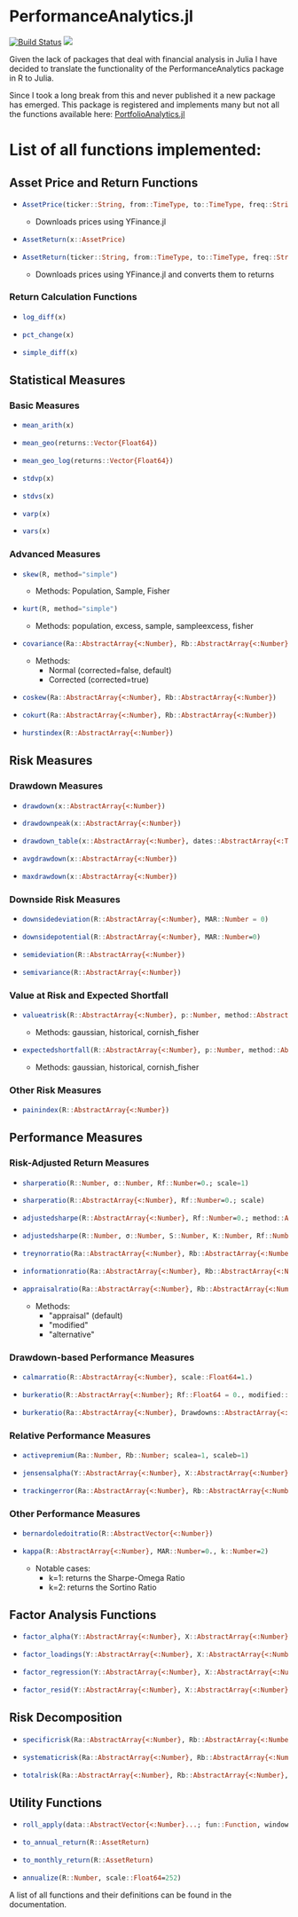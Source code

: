 # PerformanceAnalytics.jl
[![Build Status](https://github.com/eohne/PerformanceAnalytics.jl/actions/workflows/CI.yml/badge.svg?branch=main)](https://github.com/eohne/PerformanceAnalytics.jl/actions/workflows/CI.yml?query=branch%3Amain) [![][docs-latest-img]][docs-latest-url]   

 
Given the lack of packages that deal with financial analysis in Julia I have decided to translate the functionality of the PerformanceAnalytics package in R to Julia.  


Since I took a long break from this and never published it a new package has emerged. This package is registered and implements many but not all the functions available here: [PortfolioAnalytics.jl](https://github.com/doganmehmet/PortfolioAnalytics.jl)

# List of all functions implemented:

## Asset Price and Return Functions

- ```julia
  AssetPrice(ticker::String, from::TimeType, to::TimeType, freq::String; exchange_local_time=true)
  ```
  - Downloads prices using YFinance.jl
- ```julia
  AssetReturn(x::AssetPrice)
  ```
- ```julia
  AssetReturn(ticker::String, from::TimeType, to::TimeType, freq::String)
  ```
  - Downloads prices using YFinance.jl and converts them to returns

### Return Calculation Functions
- ```julia
  log_diff(x)
  ```
- ```julia
  pct_change(x)
  ```
- ```julia
  simple_diff(x)
  ```

## Statistical Measures

### Basic Measures
- ```julia
  mean_arith(x)
  ```
- ```julia
  mean_geo(returns::Vector{Float64})
  ```
- ```julia
  mean_geo_log(returns::Vector{Float64})
  ```
- ```julia
  stdvp(x)
  ```
- ```julia
  stdvs(x)
  ```
- ```julia
  varp(x)
  ```
- ```julia
  vars(x)
  ```

### Advanced Measures
- ```julia
  skew(R, method="simple")
  ```
  - Methods: Population, Sample, Fisher
- ```julia
  kurt(R, method="simple")
  ```
  - Methods: population, excess, sample, sampleexcess, fisher
- ```julia
  covariance(Ra::AbstractArray{<:Number}, Rb::AbstractArray{<:Number}; corrected::Bool=false)
  ```
  - Methods:
    - Normal (corrected=false, default)
    - Corrected (corrected=true)
- ```julia
  coskew(Ra::AbstractArray{<:Number}, Rb::AbstractArray{<:Number})
  ```
- ```julia
  cokurt(Ra::AbstractArray{<:Number}, Rb::AbstractArray{<:Number})
  ```
- ```julia
  hurstindex(R::AbstractArray{<:Number})
  ```

## Risk Measures

### Drawdown Measures
- ```julia
  drawdown(x::AbstractArray{<:Number})
  ```
- ```julia
  drawdownpeak(x::AbstractArray{<:Number})
  ```
- ```julia
  drawdown_table(x::AbstractArray{<:Number}, dates::AbstractArray{<:TimeType})
  ```
- ```julia
  avgdrawdown(x::AbstractArray{<:Number})
  ```
- ```julia
  maxdrawdown(x::AbstractArray{<:Number})
  ```

### Downside Risk Measures
- ```julia
  downsidedeviation(R::AbstractArray{<:Number}, MAR::Number = 0)
  ```
- ```julia
  downsidepotential(R::AbstractArray{<:Number}, MAR::Number=0)
  ```
- ```julia
  semideviation(R::AbstractArray{<:Number})
  ```
- ```julia
  semivariance(R::AbstractArray{<:Number})
  ```

### Value at Risk and Expected Shortfall
- ```julia
  valueatrisk(R::AbstractArray{<:Number}, p::Number, method::AbstractString="gaussian")
  ```
  - Methods: gaussian, historical, cornish_fisher
- ```julia
  expectedshortfall(R::AbstractArray{<:Number}, p::Number, method::AbstractString="gaussian")
  ```
  - Methods: gaussian, historical, cornish_fisher

### Other Risk Measures
- ```julia
  painindex(R::AbstractArray{<:Number})
  ```

## Performance Measures

### Risk-Adjusted Return Measures
- ```julia
  sharperatio(R::Number, σ::Number, Rf::Number=0.; scale=1)
  ```
- ```julia
  sharperatio(R::AbstractArray{<:Number}, Rf::Number=0.; scale)
  ```
- ```julia
  adjustedsharpe(R::AbstractArray{<:Number}, Rf::Number=0.; method::AbstractString="population")
  ```
- ```julia
  adjustedsharpe(R::Number, σ::Number, S::Number, K::Number, Rf::Number=0.)
  ```
- ```julia
  treynorratio(Ra::AbstractArray{<:Number}, Rb::AbstractArray{<:Number}, Rf::Number=0; modified::Bool=false, scale=1)
  ```
- ```julia
  informationratio(Ra::AbstractArray{<:Number}, Rb::AbstractArray{<:Number}, scale::Number=1)
  ```
- ```julia
  appraisalratio(Ra::AbstractArray{<:Number}, Rb::AbstractArray{<:Number}, Rf::Number=0, method::AbstractString = "appraisal", scale::Number=1)
  ```
  - Methods: 
    - "appraisal" (default)
    - "modified"
    - "alternative"

### Drawdown-based Performance Measures
- ```julia
  calmarratio(R::AbstractArray{<:Number}, scale::Float64=1.)
  ```
- ```julia
  burkeratio(R::AbstractArray{<:Number}; Rf::Float64 = 0., modified::Bool = false, scale::Number=1)
  ```
- ```julia
  burkeratio(Ra::AbstractArray{<:Number}, Drawdowns::AbstractArray{<:Number}; Rf::Number=0., scale=1)
  ```

### Relative Performance Measures
- ```julia
  activepremium(Ra::Number, Rb::Number; scalea=1, scaleb=1)
  ```
- ```julia
  jensensalpha(Y::AbstractArray{<:Number}, X::AbstractArray{<:Number}...; scale::Number=1)
  ```
- ```julia
  trackingerror(Ra::AbstractArray{<:Number}, Rb::AbstractArray{<:Number}, scale::Number=1)
  ```

### Other Performance Measures
- ```julia
  bernardoledoitratio(R::AbstractVector{<:Number})
  ```
- ```julia
  kappa(R::AbstractArray{<:Number}, MAR::Number=0., k::Number=2)
  ```
  - Notable cases:
    - k=1: returns the Sharpe-Omega Ratio
    - k=2: returns the Sortino Ratio

## Factor Analysis Functions

- ```julia
  factor_alpha(Y::AbstractArray{<:Number}, X::AbstractArray{<:Number}...)
  ```
- ```julia
  factor_loadings(Y::AbstractArray{<:Number}, X::AbstractArray{<:Number}...; intercept::Bool=true)
  ```
- ```julia
  factor_regression(Y::AbstractArray{<:Number}, X::AbstractArray{<:Number}...; intercept::Bool=true)
  ```
- ```julia
  factor_resid(Y::AbstractArray{<:Number}, X::AbstractArray{<:Number}...; intercept::Bool=true)
  ```

## Risk Decomposition

- ```julia
  specificrisk(Ra::AbstractArray{<:Number}, Rb::AbstractArray{<:Number}, Rf::Number=0)
  ```
- ```julia
  systematicrisk(Ra::AbstractArray{<:Number}, Rb::AbstractArray{<:Number}, Rf::Number=0)
  ```
- ```julia
  totalrisk(Ra::AbstractArray{<:Number}, Rb::AbstractArray{<:Number}, Rf::Number=0)
  ```

## Utility Functions

- ```julia
  roll_apply(data::AbstractVector{<:Number}...; fun::Function, window::Int, retain_length::Bool=false, fill_with = NaN, always_return::Bool=false)
  ```
- ```julia
  to_annual_return(R::AssetReturn)
  ```
- ```julia
  to_monthly_return(R::AssetReturn)
  ```
- ```julia
  annualize(R::Number, scale::Float64=252)
  ```

A list of all functions and their definitions can be found in the documentation.


[docs-latest-img]: https://img.shields.io/badge/docs-latest-blue.svg
[docs-latest-url]: https://eohne.github.io/PerformanceAnalytics.jl/dev/